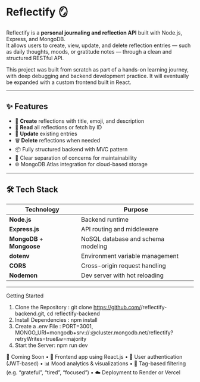 # Reflectify 🪞

Reflectify is a **personal journaling and reflection API** built with Node.js, Express, and MongoDB.  
It allows users to create, view, update, and delete reflection entries — such as daily thoughts, moods, or gratitude notes — through a clean and structured RESTful API.

This project was built from scratch as part of a hands-on learning journey, with deep debugging and backend development practice. It will eventually be expanded with a custom frontend built in React.

---

## ✨ Features

- 📌 **Create** reflections with title, emoji, and description
- 📖 **Read** all reflections or fetch by ID
- 📝 **Update** existing entries
- 🗑️ **Delete** reflections when needed
- 📦 Fully structured backend with MVC pattern
- 🧠 Clear separation of concerns for maintainability
- 🌐 MongoDB Atlas integration for cloud-based storage

---

## 🛠 Tech Stack

| Technology | Purpose                            |
|------------|-------------------------------------|
| **Node.js** | Backend runtime                    |
| **Express.js** | API routing and middleware       |
| **MongoDB** + **Mongoose** | NoSQL database and schema modeling |
| **dotenv** | Environment variable management     |
| **CORS** | Cross-origin request handling         |
| **Nodemon** | Dev server with hot reloading      |

---

Getting Started
1. Clone the Repository : git clone https://github.com/<your-username>/reflectify-backend.git, cd reflectify-backend
2. Install Dependencies : npm install
3. Create a .env File : PORT=3001, MONGO_URI=mongodb+srv://<username>:<password>@cluster.mongodb.net/reflectify?retryWrites=true&w=majority
4. Start the Server: npm run dev

🚀 Coming Soon
	•	🌈 Frontend app using React.js
	•	🔐 User authentication (JWT-based)
	•	📊 Mood analytics & visualizations
	•	🎨 Tag-based filtering (e.g. “grateful”, “tired”, “focused”)
	•	☁️ Deployment to Render or Vercel

 
